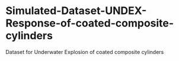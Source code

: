 # Simulated-Dataset-UNDEX-Response-of-coated-composite-cylinders
Dataset for Underwater Explosion of coated composite cylinders
